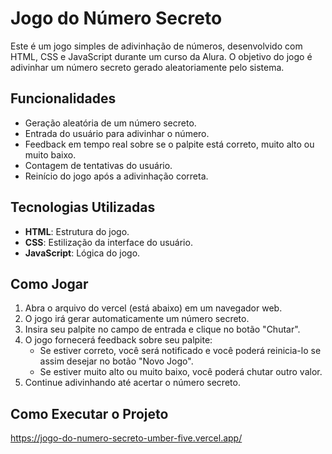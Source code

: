 # Jogo do Número Secreto

Este é um jogo simples de adivinhação de números, desenvolvido com HTML, CSS e JavaScript durante um curso da Alura. O objetivo do jogo é adivinhar um número secreto gerado aleatoriamente pelo sistema.

## Funcionalidades

- Geração aleatória de um número secreto.
- Entrada do usuário para adivinhar o número.
- Feedback em tempo real sobre se o palpite está correto, muito alto ou muito baixo.
- Contagem de tentativas do usuário.
- Reinício do jogo após a adivinhação correta.

## Tecnologias Utilizadas

- **HTML**: Estrutura do jogo.
- **CSS**: Estilização da interface do usuário.
- **JavaScript**: Lógica do jogo.

## Como Jogar

1. Abra o arquivo do vercel (está abaixo) em um navegador web.
2. O jogo irá gerar automaticamente um número secreto.
3. Insira seu palpite no campo de entrada e clique no botão "Chutar".
4. O jogo fornecerá feedback sobre seu palpite:
    - Se estiver correto, você será notificado e você poderá reinicia-lo se assim desejar no botão "Novo Jogo".
    - Se estiver muito alto ou muito baixo, você poderá chutar outro valor.
5. Continue adivinhando até acertar o número secreto.


## Como Executar o Projeto
https://jogo-do-numero-secreto-umber-five.vercel.app/
